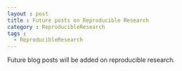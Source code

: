 ```yaml
---
layout : post
title : Future posts on Reproducible Research
category : ReproducibleResearch
tags :
  - ReproducibleResearch
---
```


Future blog posts will be added on reproducible research.
